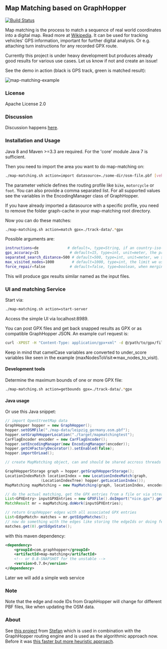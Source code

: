 ## Map Matching based on GraphHopper

[![Build Status](https://secure.travis-ci.org/graphhopper/map-matching.png?branch=master)](http://travis-ci.org/graphhopper/map-matching)

Map matching is the process to match a sequence of real world coordinates into a digital map.
Read more at [Wikipedia](https://en.wikipedia.org/wiki/Map_matching). It can be used for tracking vehicles' GPS information, important for further digital analysis. Or e.g. attaching turn instructions for any recorded GPX route.

Currently this project is under heavy development but produces already good results for various use cases. Let us know if not and create an issue!

See the demo in action (black is GPS track, green is matched result):

![map-matching-example](https://cloud.githubusercontent.com/assets/129644/14740686/188a181e-0891-11e6-820c-3bd0a975f8a5.png)

### License

Apache License 2.0

### Discussion

Discussion happens [here](https://discuss.graphhopper.com/c/graphhopper/map-matching).

### Installation and Usage

Java 8 and Maven >=3.3 are required. For the 'core' module Java 7 is sufficient.

Then you need to import the area you want to do map-matching on:

```bash
./map-matching.sh action=import datasource=./some-dir/osm-file.pbf [vehicle=car]
```

The parameter vehicle defines the routing profile like `bike`, `motorcycle` or `foot`. 
You can also provide a comma separated list.
For all supported values see the variables in the EncodingManager class of GraphHopper. 

If you have already imported a datasource with a specific profile, you need to remove the folder graph-cache in your map-matching root directory.

Now you can do these matches:
```bash
./map-matching.sh action=match gpx=./track-data/.*gpx
```

Possible arguments are:
```bash
instructions=de             # default=, type=String, if an country-iso-code (like en or de) is specified turn instructions are included in the output, leave empty or default to avoid this
gps_accuracy=15              # default=15, type=int, unit=meter, the precision of the used device
separated_search_distance=500 # default=500, type=int, unit=meter, we split the incoming list into smaller parts (hopefully) without loops. Later we'll detect loops and insert the correctly detected road recursivly, see #1
max_visited_nodes=1000        # default=1000, type=int, the limit we use to search a route from one gps entry to the other to avoid exploring the whole graph in case of disconnected subnetworks.
force_repair=false           # default=false, type=boolean, when merging two path segments it can happen that edges seem illegal like two adjacent and parallel edges and the search will normally fail. Setting this to true tries to clean the illegal situation
```

This will produce gpx results similar named as the input files.

### UI and matching Service

Start via:
```bash
./map-matching.sh action=start-server
```

Access the simple UI via localhost:8989.

You can post GPX files and get back snapped results as GPX or as compatible GraphHopper JSON. An example curl request is:
```bash
curl -XPOST -H "Content-Type: application/gpx+xml" -d @/path/to/gpx/file.gpx "localhost:8989/match?vehicle=car&max_nodes_to_visit=1000&force_repair=true&type=json"
```

Keep in mind that camelCase variables are converted to under_score variables like seen in the example (maxNodesToVisit=>max_nodes_to_visit).

#### Development tools

Determine the maximum bounds of one or more GPX file:
```bash
./map-matching.sh action=getbounds gpx=./track-data/.*gpx
```

#### Java usage

Or use this Java snippet:

```java
// import OpenStreetMap data
GraphHopper hopper = new GraphHopper();
hopper.setOSMFile("./map-data/leipzig_germany.osm.pbf");
hopper.setGraphHopperLocation("./target/mapmatchingtest");
CarFlagEncoder encoder = new CarFlagEncoder();
hopper.setEncodingManager(new EncodingManager(encoder));
hopper.getCHFactoryDecorator().setEnabled(false);
hopper.importOrLoad();

// create MapMatching object, can and should be shared accross threads

GraphHopperStorage graph = hopper.getGraphHopperStorage();
LocationIndexMatch locationIndex = new LocationIndexMatch(graph,
                (LocationIndexTree) hopper.getLocationIndex());
MapMatching mapMatching = new MapMatching(graph, locationIndex, encoder);

// do the actual matching, get the GPX entries from a file or via stream
List<GPXEntry> inputGPXEntries = new GPXFile().doImport("nice.gpx").getEntries();
MatchResult mr = mapMatching.doWork(inputGPXEntries);

// return GraphHopper edges with all associated GPX entries
List<EdgeMatch> matches = mr.getEdgeMatches();
// now do something with the edges like storing the edgeIds or doing fetchWayGeometry etc
matches.get(0).getEdgeState();
```

with this maven dependency:

```xml
<dependency>
    <groupId>com.graphhopper</groupId>
    <artifactId>map-matching</artifactId>
    <!-- or 0.8-SNAPSHOT for the unstable -->
    <version>0.7.0</version>
</dependency>
```

Later we will add a simple web service

### Note

Note that the edge and node IDs from GraphHopper will change for different PBF files,
like when updating the OSM data.

### About

See [this project](https://github.com/bmwcarit/hmm-lib) from [Stefan](https://github.com/stefanholder) which is used in combination with the GraphHopper routing engine and is used as the algorithmic approach now. Before it was [this faster but more heuristic approach](https://karussell.wordpress.com/2014/07/28/digitalizing-gpx-points-or-how-to-track-vehicles-with-graphhopper/).
